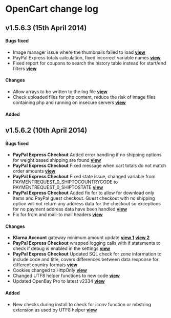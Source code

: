 # OpenCart change log

## v1.5.6.3 (15th April 2014)
#### Bugs fixed
* Image manager issue where the thumbnails failed to load [**view**](https://github.com/opencart/opencart/commit/b84978b5ca6683d4c62951256ef25f68a685ce92)
* PayPal Express totals calculation, fixed incorrect variable names [**view**](https://github.com/opencart/opencart/commit/78c4e9ac0f8fe51c69a1ddc1fb443dae2a5934f7)
* Fixed report for coupons to search the history table instead for start/end filters [**view**](https://github.com/opencart/opencart/commit/580ed0482f804a37e13fcab5363a38a76ce4feb9)

#### Changes
* Allow arrays to be written to the log file [**view**](https://github.com/opencart/opencart/commit/1e430128cd055498666fd5a2be2267b933a4b2c8)
* Check uploaded files for php content, reduce the risk of image files containing php and running on insecure servers [**view**](https://github.com/opencart/opencart/commit/c11ef46681b2c2d87b6c3fd7b1394f53b6b72e45)

#### Added

## v1.5.6.2 (10th April 2014)
#### Bugs fixed
- **PayPal Express Checkout** Added error handling if no shipping options for weight based shipping are found [**view**](https://github.com/opencart/opencart/commit/201004c7dcbec43d17477a099fc8522f56537c00)
- **PayPal Express Checkout** Fixed message when cart totals do not match order amounts [**view**](https://github.com/opencart/opencart/commit/1bf9db4306223760ba00a1a6bd8524cb1f96128b)
- **PayPal Express Checkout** Fixed state issue, changed variable from PAYMENTREQUEST_0_SHIPTOCOUNTRYCODE to PAYMENTREQUEST_0_SHIPTOSTATE [**view**](https://github.com/opencart/opencart/commit/ff2705e21aa3062db53a4a39e5651d231af20e9c)
- **PayPal Express Checkout** Added fix for to allow for download only items and PayPal guest checkout. Guest checkout with no shipping option will not return any address data for the checkout so exceptions for no payment address data have been handled [**view**](https://github.com/opencart/opencart/commit/0a94a4073743cced97e0944d702425c7c57cf866)
- Fix for from and mail-to mail headers [**view**](https://github.com/opencart/opencart/commit/03bc37b4303bc3a9e9b6d9d34d604f0126aa61d1)

#### Changes
* **Klarna Account** gateway minimum amount update [**view 1**](https://github.com/opencart/opencart/commit/0c579e27168db635e43a0d9d2562c4bb5b26f464) [**view 2**](https://github.com/opencart/opencart/commit/d4ee47aedd456828c656075da6aecc345365d4ff)
* **PayPal Express Checkout** wrapped logging calls with if statements to check if debug is enabled in the settings [**view**](https://github.com/opencart/opencart/commit/765ea85956ca1d50aea5c8108c7c39a6dd4ad765)
* **PayPal Express Checkout** Updated SQL check for zone information to include code and title, covers differences between data response for different country formats [**view**](https://github.com/opencart/opencart/commit/395d4cc04c26b12dfa9a427142a9890876ceecf7)
* Cookies changed to HttpOnly [**view**](https://github.com/opencart/opencart/commit/53c376abb238a5d0bb14aa5e1a39f0601a4c6b9f)
* Changed UTF8 helper functions to new code [**view**](https://github.com/opencart/opencart/commit/d55aa27958895ed4f3141d4cffc94c7589aae48c)
* Updated OpenBay Pro to latest v2334 [**view**](https://github.com/opencart/opencart/pull/1327)

#### Added
* New checks during install to check for iconv function or mbstring extension as used by UTF8 helper [**view**](https://github.com/opencart/opencart/commit/8f4a58899e5ca0316b3e3be49a1171ccf3b0db26)